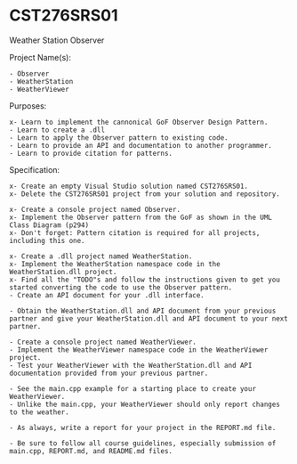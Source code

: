 # CST276SRS01
Weather Station Observer


Project Name(s):  

    - Observer  
    - WeatherStation  
    - WeatherViewer  


Purposes:  

    x- Learn to implement the cannonical GoF Observer Design Pattern.  
    - Learn to create a .dll  
    - Learn to apply the Observer pattern to existing code.  
    - Learn to provide an API and documentation to another programmer.  
    - Learn to provide citation for patterns.  


Specification:  

    x- Create an empty Visual Studio solution named CST276SRS01.  
    x- Delete the CST276SRS01 project from your solution and repository.  

    x- Create a console project named Observer.  
    x- Implement the Observer pattern from the GoF as shown in the UML Class Diagram (p294)  
    x- Don't forget: Pattern citation is required for all projects, including this one.  

    x- Create a .dll project named WeatherStation.  
    x- Implement the WeatherStation namespace code in the WeatherStation.dll project.  
    x- Find all the "TODO"s and follow the instructions given to get you started converting the code to use the Observer pattern.  
    - Create an API document for your .dll interface.  

    - Obtain the WeatherStation.dll and API document from your previous partner and give your WeatherStation.dll and API document to your next partner.  

    - Create a console project named WeatherViewer.  
    - Implement the WeatherViewer namespace code in the WeatherViewer project.  
    - Test your WeatherViewer with the WeatherStation.dll and API documentation provided from your previous partner.  

    - See the main.cpp example for a starting place to create your WeatherViewer.  
    - Unlike the main.cpp, your WeatherViewer should only report changes to the weather.  

    - As always, write a report for your project in the REPORT.md file.  

    - Be sure to follow all course guidelines, especially submission of main.cpp, REPORT.md, and README.md files.  


###